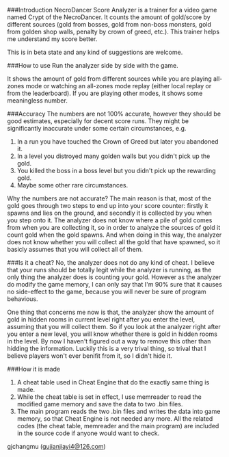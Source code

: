 ###Introduction
NecroDancer Score Analyzer is a trainer for a video game named Crypt of the NecroDancer. It counts the amount of gold/score by different sources (gold from bosses, gold from non-boss monsters, gold from golden shop walls, penalty by crown of greed, etc.). This trainer helps me understand my score better.

This is in beta state and any kind of suggestions are welcome.

###How to use
Run the analyzer side by side with the game. 

It shows the amount of gold from different sources while you are playing all-zones mode or watching an all-zones mode replay (either local replay or from the leaderboard). If you are playing other modes, it shows some meaningless number.

###Accuracy
The numbers are not 100% accurate, however they should be good estimates, especially for decent score runs. They might be significantly inaccurate under some certain circumstances, e.g.

1. In a run you have touched the Crown of Greed but later you abandoned it.
2. In a level you distroyed many golden walls but you didn't pick up the gold.
3. You killed the boss in a boss level but you didn't pick up the rewarding gold.
4. Maybe some other rare circumstances.

Why the numbers are not accurate? The main reason is that, most of the gold goes through two steps to end up into your score counter: firstly it spawns and lies on the ground, and secondly it is collected by you when you step onto it. The analyzer does not know where a pile of gold comes from when you are collecting it, so in order to analyze the sources of gold it count gold when the gold spawns. And when doing in this way, the analyzer does not know whether you will collect all the gold that have spawned, so it basicly assumes that you will collect all of them. 

###Is it a cheat?
No, the analyzer does not do any kind of cheat. I believe that your runs should be totally legit while the analyzer is running, as the only thing the analyzer does is counting your gold. However as the analyzer do modify the game memory, I can only say that I'm 90% sure that it causes no side-effect to the game, because you will never be sure of program behavious.

One thing that concerns me now is that, the analyzer show the amount of gold in hidden rooms in current level right after you enter the level, assuming that you will collect them. So if you look at the analyzer right after you enter a new level, you will know whether there is gold in hidden rooms in the level. By now I haven't figured out a way to remove this other than hidding the information. Luckily this is a very trival thing, so trival that I believe players won't ever benifit from it, so I didn't hide it.

###How it is made
1. A cheat table used in Cheat Engine that do the exactly same thing is made.
2. While the cheat table is set in effect, I use memreader to read the modified game memory and save the data to two .bin files.
3. The main program reads the two .bin files and writes the data into game memory, so that Cheat Engine is not needed any more.
All the related codes (the cheat table, memreader and the main program) are included in the source code if anyone would want to check.

gjchangmu (gujianjiayi4@126.com)